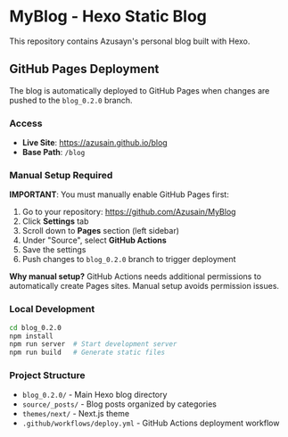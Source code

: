 # MyBlog - Hexo Static Blog

This repository contains Azusayn's personal blog built with Hexo.

## GitHub Pages Deployment

The blog is automatically deployed to GitHub Pages when changes are pushed to the `blog_0.2.0` branch.

### Access

- **Live Site**: https://azusain.github.io/blog
- **Base Path**: `/blog`

### Manual Setup Required

**IMPORTANT**: You must manually enable GitHub Pages first:

1. Go to your repository: https://github.com/Azusain/MyBlog
2. Click **Settings** tab
3. Scroll down to **Pages** section (left sidebar)
4. Under "Source", select **GitHub Actions**
5. Save the settings
6. Push changes to `blog_0.2.0` branch to trigger deployment

**Why manual setup?** GitHub Actions needs additional permissions to automatically create Pages sites. Manual setup avoids permission issues.

### Local Development

```bash
cd blog_0.2.0
npm install
npm run server  # Start development server
npm run build   # Generate static files
```

### Project Structure

- `blog_0.2.0/` - Main Hexo blog directory
- `source/_posts/` - Blog posts organized by categories
- `themes/next/` - Next.js theme
- `.github/workflows/deploy.yml` - GitHub Actions deployment workflow
